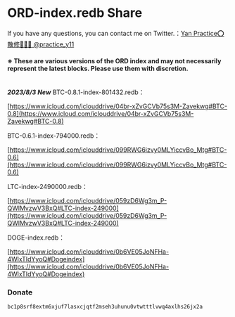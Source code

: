 # ORD-index.redb Share

If you have any questions, you can contact me on Twitter.：[Yan Practice⭕散修🧙🏻‍♀️ @practice_y11](https://twitter.com/practice_y11)
#### ※ These are various versions of the ORD index and may not necessarily represent the latest blocks. Please use them with discretion. <br><br>

***2023/8/3 New*** BTC-0.8.1-index-801432.redb：

[https://www.icloud.com/iclouddrive/04br-xZvGCVb75s3M-Zavekwg#BTC-0.8](https://www.icloud.com/iclouddrive/04br-xZvGCVb75s3M-Zavekwg#BTC-0.8)

BTC-0.6.1-index-794000.redb：

[https://www.icloud.com/iclouddrive/099RWG6izvy0MLYiccvBo_Mtg#BTC-0.6](https://www.icloud.com/iclouddrive/099RWG6izvy0MLYiccvBo_Mtg#BTC-0.6)

LTC-index-2490000.redb：

[https://www.icloud.com/iclouddrive/059zD6Wg3m_P-QWlMvzwV3BxQ#LTC-index-249000](https://www.icloud.com/iclouddrive/059zD6Wg3m_P-QWlMvzwV3BxQ#LTC-index-249000)

DOGE-index.redb：

[https://www.icloud.com/iclouddrive/0b6VE05JoNFHa-4WlxTIdYyoQ#Dogeindex](https://www.icloud.com/iclouddrive/0b6VE05JoNFHa-4WlxTIdYyoQ#Dogeindex)

### Donate  
`bc1p8srf8extm6xjuf7lasxcjqtf2mseh3uhunu0vtwtttlvwq4axlhs26jx2a`
